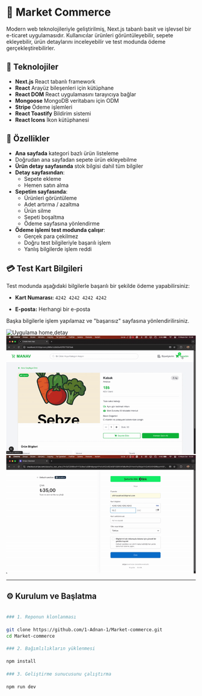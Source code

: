 # 🛒 Market Commerce

Modern web teknolojileriyle geliştirilmiş, Next.js tabanlı basit ve işlevsel bir e-ticaret uygulamasıdır. Kullanıcılar ürünleri görüntüleyebilir, sepete ekleyebilir, ürün detaylarını inceleyebilir ve test modunda ödeme gerçekleştirebilirler.

## 📌 Teknolojiler

- **Next.js** React tabanlı framework
- **React** Arayüz bileşenleri için kütüphane
- **React DOM** React uygulamasını tarayıcıya bağlar
- **Mongoose** MongoDB veritabanı için ODM
- **Stripe** Ödeme işlemleri
- **React Toastify** Bildirim sistemi
- **React Icons** İkon kütüphanesi

## 🚀 Özellikler

- **Ana sayfada** kategori bazlı ürün listeleme
- Doğrudan ana sayfadan sepete ürün ekleyebilme
- **Ürün detay sayfasında** stok bilgisi dahil tüm bilgiler
- **Detay sayfasından**:
  - Sepete ekleme
  - Hemen satın alma
- **Sepetim sayfasında**:
  - Ürünleri görüntüleme
  - Adet artırma / azaltma
  - Ürün silme
  - Sepeti boşaltma
  - Ödeme sayfasına yönlendirme
- **Ödeme işlemi test modunda çalışır**:
  - Gerçek para çekilmez
  - Doğru test bilgileriyle başarılı işlem
  - Yanlış bilgilerde işlem reddi

## 💳 Test Kart Bilgileri

Test modunda aşağıdaki bilgilerle başarılı bir şekilde ödeme yapabilirsiniz:

- **Kart Numarası:** `4242 4242 4242 4242`

- **E-posta:** Herhangi bir e-posta

Başka bilgilerle işlem yapılamaz ve "başarısız" sayfasına yönlendirilirsiniz.

![Uygulama home,detay](/public/home.gif)![Uygulama Sepet](/public/basket.gif)![Uygulama Ödeme](/public/pay.gif)

---

## ⚙️ Kurulum ve Başlatma

```bash

### 1. Reponun klonlanması

git clone https://github.com/1-Adnan-1/Market-commerce.git
cd Market-commerce

### 2. Bağımlılıkların yüklenmesi

npm install

### 3. Geliştirme sunucusunu çalıştırma

npm run dev
```
